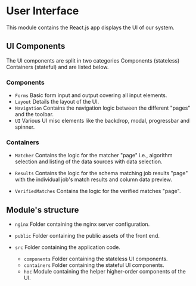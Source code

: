 # User Interface 

This module contains the React.js app displays the UI of our system.

## UI Components

The UI components are split in two categories Components (stateless) Containers (stateful) and are listed below.

### Components

*   `Forms` Basic form input and output covering all input elements.
*   `Layout` Details the layout of the UI.
*   `Navigation` Contains the navigation logic between the different "pages" and the toolbar.
*   `UI` Various UI misc elements like the backdrop, modal, progressbar and spinner.

### Containers 

*   `Matcher` Contains the logic for the matcher "page" i.e., algorithm selection and listing of the data sources 
     with data selection.
    
*   `Results` Contains the logic for the schema matching job results "page" with the individual job's match results and 
     column data preview.
    
*   `VerifiedMatches` Contains the logic for the verified matches "page".

## Module's structure

*   `nginx` Folder containing the nginx server configuration.
    
*   `public` Folder containing the public assets of the front end.
    
*   `src` Folder containing the application code.
    
    *   `components` Folder containing the stateless UI components.
    *   `containers` Folder containing the stateful UI components.
    *   `hoc` Module containing the helper higher-order components of the UI.